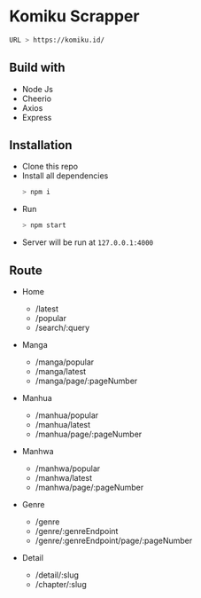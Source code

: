 # Komiku Scrapper

```bash
URL > https://komiku.id/
```

## Build with

-   Node Js
-   Cheerio
-   Axios
-   Express

## Installation

-   Clone this repo
-   Install all dependencies
    ```bash
    > npm i
    ```
-   Run
    ```bash
    > npm start
    ```
-   Server will be run at `127.0.0.1:4000`

## Route

-   Home

    -   /latest
    -   /popular
    -   /search/:query

-   Manga

    -   /manga/popular
    -   /manga/latest
    -   /manga/page/:pageNumber

-   Manhua

    -   /manhua/popular
    -   /manhua/latest
    -   /manhua/page/:pageNumber

-   Manhwa

    -   /manhwa/popular
    -   /manhwa/latest
    -   /manhwa/page/:pageNumber

-   Genre

    -   /genre
    -   /genre/:genreEndpoint
    -   /genre/:genreEndpoint/page/:pageNumber

-   Detail
    -   /detail/:slug
    -   /chapter/:slug
